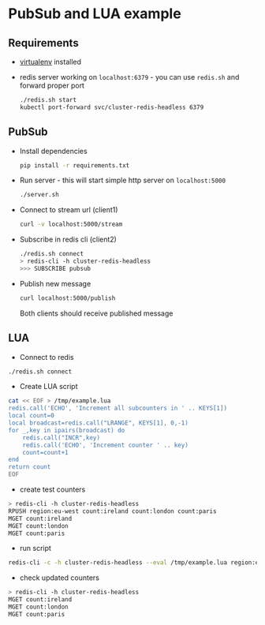 # PubSub and LUA example

## Requirements

- [virtualenv](https://virtualenv.pypa.io/en/latest/installation.html) installed
- redis server working on `localhost:6379` - you can use `redis.sh` and forward proper port

    ```bash
    ./redis.sh start
    kubectl port-forward svc/cluster-redis-headless 6379
    ```

## PubSub

- Install dependencies

    ```bash
    pip install -r requirements.txt
    ```

- Run server - this will start simple http server on `localhost:5000`

    ```bash
    ./server.sh
    ```

- Connect to stream url (client1)

    ```bash
    curl -v localhost:5000/stream
    ```

- Subscribe in redis cli (client2)

    ```bash
    ./redis.sh connect
    > redis-cli -h cluster-redis-headless
    >>> SUBSCRIBE pubsub
    ```

- Publish new message

    ```bash
    curl localhost:5000/publish
    ```

    Both clients should receive published message

## LUA

- Connect to redis

```bash
./redis.sh connect
```

- Create LUA script

```bash
cat << EOF > /tmp/example.lua
redis.call('ECHO', 'Increment all subcounters in ' .. KEYS[1])
local count=0
local broadcast=redis.call("LRANGE", KEYS[1], 0,-1)
for _,key in ipairs(broadcast) do
    redis.call("INCR",key)
    redis.call('ECHO', 'Increment counter ' .. key)
    count=count+1
end
return count
EOF
```

- create test counters

```bash
> redis-cli -h cluster-redis-headless
RPUSH region:eu-west count:ireland count:london count:paris
MGET count:ireland
MGET count:london
MGET count:paris
```

- run script

```bash
redis-cli -c -h cluster-redis-headless --eval /tmp/example.lua region:eu-west
```

- check updated counters

```bash
> redis-cli -h cluster-redis-headless
MGET count:ireland
MGET count:london
MGET count:paris
```